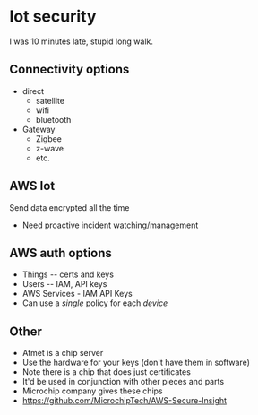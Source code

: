 # Iot security

I was 10 minutes late, stupid long walk.

## Connectivity options

* direct
  * satellite
  * wifi
  * bluetooth
* Gateway
  * Zigbee
  * z-wave
  * etc.

## AWS Iot

Send data encrypted all the time

* Need proactive incident watching/management

## AWS auth options

* Things -- certs and keys
* Users -- IAM, API keys
* AWS Services - IAM API Keys
* Can use a *single* policy for each *device*

## Other

* Atmet is a chip server
* Use the hardware for your keys (don't have them in software)
* Note there is a chip that does just certificates
* It'd be used in conjunction with other pieces and parts
* Microchip company gives these chips
* https://github.com/MicrochipTech/AWS-Secure-Insight